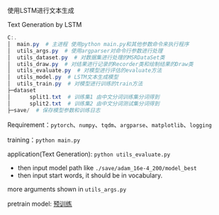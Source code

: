 使用LSTM进行文本生成

Text Generation by LSTM

```powershell
C:.
│  main.py  # 主进程 使用python main.py和其他参数命令来执行程序
│  utils_args.py  # 使用argparser对命令行参数进行处理
│  utils_dataset.py  # 对数据集进行处理的MSRDataSet类
│  utils_draw.py  # 对结果进行记录的Recorder类和绘制结果的Draw类
│  utils_evaluate.py  # 对模型进行评估的evaluate方法
│  utils_model.py  # LSTM文本生成模型
│  utils_train.py  # 对模型进行训练的train方法
├─dataset
│      split1.txt  # 训练集1 由中文分词训练集分词得到
│      split2.txt  # 训练集2 由中文分词测试集分词得到
├─save/  # 保存模型参数和训练日志
```

Requirement：`pytorch`、`numpy`、`tqdm`、`argparse`、`matplotlib`、`logging`

training：`python main.py`

application(Text Generation): `python utils_evaluate.py` 

- then input model path like `./save/adam_16e-4_200/model_best`
- then input start words, it should be in vocabulary.

more arguments shown in `utils_args.py`

pretrain model: [预训练](./save/adam_16e-4_200/model_best)

